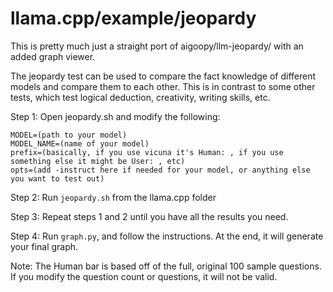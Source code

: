 # llama.cpp/example/jeopardy

This is pretty much just a straight port of aigoopy/llm-jeopardy/ with an added graph viewer.

The jeopardy test can be used to compare the fact knowledge of different models and compare them to each other. This is in contrast to some other tests, which test logical deduction, creativity, writing skills, etc.


Step 1: Open jeopardy.sh and modify the following:
```
MODEL=(path to your model)
MODEL_NAME=(name of your model)
prefix=(basically, if you use vicuna it's Human: , if you use something else it might be User: , etc)
opts=(add -instruct here if needed for your model, or anything else you want to test out)
```
Step 2: Run `jeopardy.sh` from the llama.cpp folder

Step 3: Repeat steps 1 and 2 until you have all the results you need.

Step 4: Run `graph.py`, and follow the instructions. At the end, it will generate your final graph.

Note: The Human bar is based off of the full, original 100 sample questions. If you modify the question count or questions, it will not be valid.
